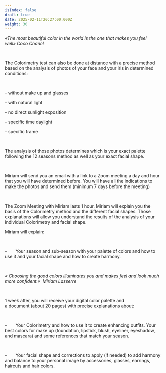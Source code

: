 ```yaml
---
isIndex: false
draft: true
date: 2025-02-11T20:27:00.000Z
weight: 30
---
```

*«The most beautiful color in the world is the one that makes you feel well» Coco Chanel*

 

The Colorimetry test can also be done at distance with a precise method based on the analysis of photos of your face and your iris in determined conditions:

 

\- without make up and glasses

\- with natural light

\- no direct sunlight exposition

\- specific time daylight

\- specific frame

 

The analysis of those photos determines which is your exact palette following the 12 seasons method as well as your exact facial shape. 

 

Miriam will send you an email with a link to a Zoom meeting a day and hour that you will have determined before. You will have all the indications to make the photos and send them (minimum 7 days before the meeting)

 

The Zoom Meeting with Miriam lasts 1 hour. Miriam will explain you the basis of the Colorimetry method and the different facial shapes. Those explanations will allow you understand the results of the analysis of your individual Colorimetry and facial shape. 

Miriam will explain:

 

\-       Your season and sub-season with your palette of colors and how to use it and your facial shape and how to create harmony.

 

*« Choosing the good colors illuminates you and makes feel and look much more confident.»  Miriam Lasserre*

 

1 week after, you will receive your digital color palette and a document (about 20 pages) with precise explanations about:

 

\-       Your Colorimetry and how to use it to create enhancing outfits. Your best colors for make up (foundation, lipstick, blush, eyeliner, eyeshadow, and mascara) and some references that match your season. 

 

\-       Your facial shape and corrections to apply (if needed) to add harmony and balance to your personal image by accessories, glasses, earrings, haircuts and hair colors.
